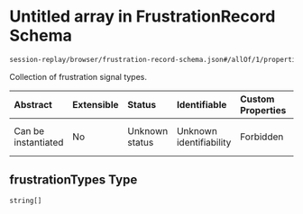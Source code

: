 # Untitled array in FrustrationRecord Schema

```txt
session-replay/browser/frustration-record-schema.json#/allOf/1/properties/data/properties/frustrationTypes
```

Collection of frustration signal types.

| Abstract            | Extensible | Status         | Identifiable            | Custom Properties | Additional Properties | Access Restrictions | Defined In                                                                                                              |
| :------------------ | :--------- | :------------- | :---------------------- | :---------------- | :-------------------- | :------------------ | :---------------------------------------------------------------------------------------------------------------------- |
| Can be instantiated | No         | Unknown status | Unknown identifiability | Forbidden         | Allowed               | none                | [frustration-record-schema.json\*](../out/session-replay/browser/frustration-record-schema.json "open original schema") |

## frustrationTypes Type

`string[]`
